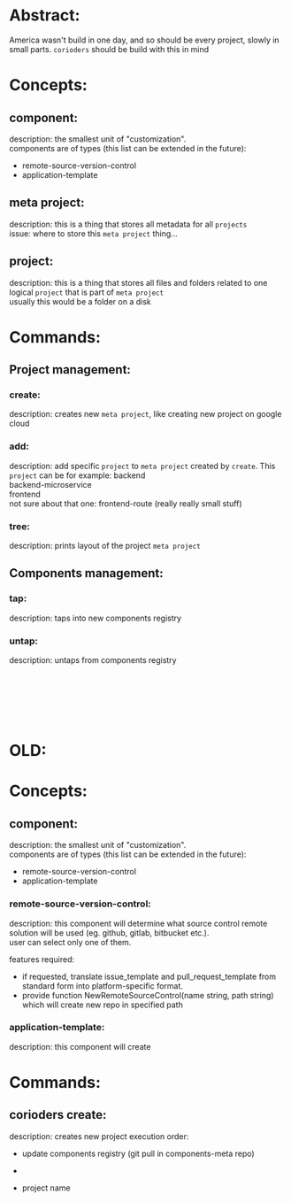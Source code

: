 # Abstract:

America wasn't build in one day, and so should be every project, slowly in small parts. `corioders` should be build with this in mind

# Concepts:

## component:

description: the smallest unit of "customization".  
components are of types (this list can be extended in the future):

- remote-source-version-control
- application-template

## meta project:

description: this is a thing that stores all metadata for all `projects`  
issue: where to store this `meta project` thing...

## project:

description: this is a thing that stores all files and folders related to one logical `project` that is part of `meta project`  
usually this would be a folder on a disk

# Commands:

## Project management:

### create:

description: creates new `meta project`, like creating new project on google cloud

### add:

description: add specific `project` to `meta project` created by `create`. This `project` can be for example:
backend  
backend-microservice  
frontend  
not sure about that one: frontend-route (really really small stuff)

### tree:

description: prints layout of the project `meta project`

## Components management:

### tap:

description: taps into new components registry

### untap:

description: untaps from components registry

<br><br><br><br><br>

# OLD:

# Concepts:

## component:

description: the smallest unit of "customization".  
components are of types (this list can be extended in the future):

- remote-source-version-control
- application-template

### remote-source-version-control:

description: this component will determine what source control remote solution will be used (eg. github, gitlab, bitbucket etc.).  
user can select only one of them.

features required:

- if requested, translate issue_template and pull_request_template from standard form into platform-specific format.
- provide function NewRemoteSourceControl(name string, path string) which will create new repo in specified path

### application-template:

description: this component will create

# Commands:

## corioders create:

description: creates new project
execution order:

- update components registry (git pull in components-meta repo)
-

- project name
